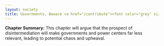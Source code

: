 ```yaml
---
layout: society
title: Governments, Beware <a href="/contribute"><font color="grey" size="4">(Soliciting Contributions)</font></a>
---
```


<b>Chapter Summary:</b> This chapter will argue that the prospect of disintermediation will make governments and power centers far less relevant, leading to potential chaos and upheaval.
